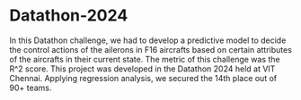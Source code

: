 # Datathon-2024
In this Datathon challenge, we had to develop a predictive model to decide the control actions of the ailerons in F16 aircrafts based on certain attributes of the aircrafts in 
their current state. The metric of this challenge was the R^2 score. This project was developed in the Datathon 2024 held at VIT Chennai. Applying regression analysis, we secured the 14th place out of 90+ teams.   
